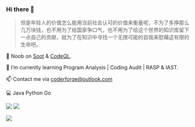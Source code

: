 ### Hi there 👋

<!--
**0range228/0range228** is a ✨ _special_ ✨ repository because its `README.md` (this file) appears on your GitHub profile.

Here are some ideas to get you started:

- 🔭 I’m currently working on ...
- 🌱 I’m currently learning ...
- 👯 I’m looking to collaborate on ...
- 🤔 I’m looking for help with ...
- 💬 Ask me about ...
- 📫 How to reach me: ...
- 😄 Pronouns: ...
- ⚡ Fun fact: ...
-->
> 但是年轻人的价值怎么能用当前社会认可的价值来衡量呢，不为了多挣那么几万块钱，也不用为了给国家争口气，也不用为了给这个世界的知识库留下一点自己的贡献，就为了在知识中寻找一个无限可能的自我来慰藉这有限的生命吧。
<!-- 
![Anurag's GitHub stats](https://github-readme-stats.vercel.app/api?username=0range228&show_icons=true&theme=merko)
[![Top Langs](https://github-readme-stats.vercel.app/api/top-langs/?username=0range228&layout=compact)](https://github.com/anuraghazra/github-readme-stats) -->

🔭 Noob on [Soot](https://github.com/soot-oss/soot) & [CodeQL](https://github.com/github/codeql).

🌱 I’m currently learning Program Analysis | Coding Audit | RASP & IAST.

📫 Contact me via coderforge@outlook.com

:computer: Java Python Go

![](https://komarev.com/ghpvc/?username=fynch3r&color=orange&style=flat-square)  <img src="https://img.shields.io/github/followers/fynch3r?label=Follow" style=" float:left, margin-right:10px" />


<a href="https://github.com/anuraghazra/github-readme-stats">
  <img align="center" src="https://github-readme-stats.vercel.app/api?username=fynch3r&show_icons=true&theme=merko" />
</a>
